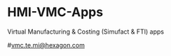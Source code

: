 # HMI-VMC-Apps
Virtual Manufacturing &amp; Costing (Simufact &amp; FTI) apps

#vmc.te.mi@hexagon.com
